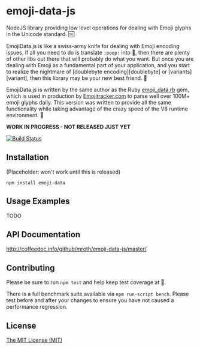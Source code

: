 # emoji-data-js

NodeJS library providing low level operations for dealing with Emoji
glyphs in the Unicode standard. :cool:

EmojiData.js is like a swiss-army knife for dealing with Emoji encoding issues.
If all you need to do is translate `:poop:` into :poop:, then there are plenty
of other libs out there that will probably do what you want.  But once you are
dealing with Emoji as a fundamental part of your application, and you start to
realize the nightmare of [doublebyte encoding][doublebyte] or
[variants][variant], then this library may be your new best friend.
:raised_hands:

EmojiData.js is written by the same author as the Ruby [emoji_data.rb][rb] gem,
which is used in production by [Emojitracker.com][emojitracker] to parse well
over 100M+ emoji glyphs daily. This version was written to provide all the same
functionality while taking advantage of the crazy speed of the V8 runtime
environment. :dizzy:

**WORK IN PROGRESS - NOT RELEASED JUST YET**

[![Build Status](https://travis-ci.org/mroth/emoji-data-js.svg?branch=master)](https://travis-ci.org/mroth/emoji-data-js)

[rb]: https://github.com/mroth/emoji_data.rb
[emojitracker]: http://www.emojitracker.com

## Installation
(Placeholder: won't work until this is released)

    npm install emoji-data

## Usage Examples

TODO

## API Documentation

http://coffeedoc.info/github/mroth/emoji-data-js/master/

## Contributing

Please be sure to run `npm test` and help keep test coverage at :100:.

There is a full benchmark suite available via `npm run-script bench`.  Please
test before and after your changes to ensure you have not caused a performance
regression.

## License

[The MIT License (MIT)](LICENSE)

